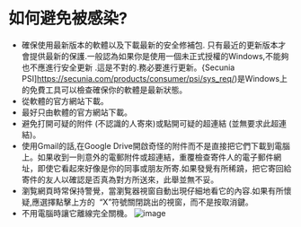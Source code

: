 [Title]: # (我如何避免受到感染?)
[Difficulty]: # (初學者)
[Order]: # (7)

# 如何避免被感染?

* 確保使用最新版本的軟體以及下載最新的安全修補包. 只有最近的更新版本才會提供最新的保護.一般認為如果你是使用一個未正式授權的Windows,不能夠也不應進行安全更新 .這是不對的.務必要進行更新。{Secunia PSI]https://secunia.com/products/consumer/psi/sys_req/)是Windows上的免費工具可以檢查確保你的軟體是最新狀態。
* 從軟體的官方網站下載。
* 最好只由軟體的官方網站下載。
* 避免打開可疑的附件 (不認識的人寄來)或點開可疑的超連結 (並無要求此超連結)。
* 使用Gmail的話,在Google Drive開啟奇怪的附件而不是直接把它們下載到電腦上。如果收到一則意外的電郵附件或超連結，重覆檢查寄件人的電子郵件網址，即使它看起來好像是你的同事或朋友所寄.如果發覺有所稀蹺，把它寄回給寄件的友人以確認是否真為對方所送來，此舉並無不妥。
* 瀏覧網頁時常保持警覺，當瀏覧器視窗自動出現仔細地看它的內容.如果有所懷疑,應選擇點擊上方的  “X”符號關閉跳出的視窗，而不是按取消鍵。
* 不用電腦時讓它離線完全關機。
![image](malware4.png)
